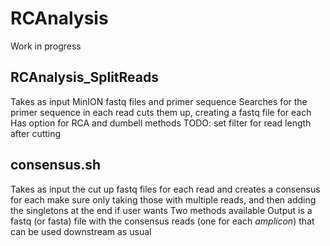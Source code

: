 # RCAnalysis

Work in progress

## RCAnalysis_SplitReads
Takes as input MinION fastq files and primer sequence
Searches for the primer sequence in each read cuts them up, creating a fastq file for each
  Has option for RCA and dumbell methods
TODO: set filter for read length after cutting

## consensus.sh
Takes as input the cut up fastq files for each read and creates a consensus for each
  make sure only taking those with multiple reads, and then adding the singletons at the end if user wants
Two methods available
Output is a fastq (or fasta) file with the consensus reads (one for each *amplicon*) that can be used downstream as usual